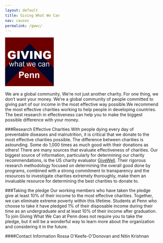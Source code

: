 ```yaml
---
layout: default
title: Giving What We Can
nav: causes
permalink: /gwwc/
---
```

![GWWC](/assets/gwwc.png)

We are a global community, We’re not just another charity.
For one thing, we don’t want your money.
We’re a global community of people committed to giving part of our income in the most effective way possible.We recommend the most effective charities working to help people in developing countries.
The best research in effectiveness can help you to make the biggest possible difference with your money.

###Research Effective Charities
With people dying every day of preventable diseases and malnutrition, it is critical that we donate to the most effective charities possible.
The difference between charities is astounding.
Some do 1,000 times as much good with their donations as others!
There are many sources that evaluate effectiveness of charities.
Our biggest source of information, particularly for determining our charity recommendations, is the US charity evaluator [GiveWell](http://www.givewell.org).
Their rigorous research methodology focused on determining the overall good done by programs, combined with a strong commitment to transparency and the resources to investigate charities extremely thoroughly, make them an invaluable resource for determining the best charities to donate to.


###Taking the pledge
Our working members who have taken the pledge give at least 10% of their income to the most effective charities.
Together, we can eliminate extreme poverty within this lifetime.
Students at Penn who choose to take it have pledged 1% of their disposable income during their time as an undergraduate and at least 10% of their income after graduation.
To join Giving What We Can at Penn does not require you to take the pledge, but it will be a wonderful way to learn more about the organization and considering it in the future. 

####Contact Information
Rossa O'Keefe-O'Donovan and Nitin Krishnan
